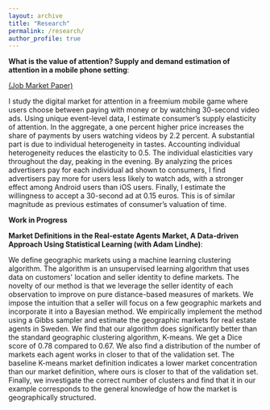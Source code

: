 ```yaml
---
layout: archive
title: "Research"
permalink: /research/
author_profile: true
---
```







**What is the value of attention? Supply and demand estimation of attention in a mobile phone setting**:

 [(Job Market Paper)](https://github.com/user-attachments/files/17270140/JMPdraft_orrenius_attention.pdf)


I study the digital market for attention in a freemium mobile game where users choose between paying with money or by watching 30-second video ads.
Using unique event-level data, I estimate consumer’s supply elasticity of attention. 
In the aggregate, a one percent higher price increases the share of payments by users watching videos by 2.2 percent. 
A substantial part is due to individual heterogeneity in tastes. 
Accounting individual heterogeneity reduces the elasticity to 0.5. 
The individual elasticities vary throughout the day, peaking in the evening. 
By analyzing the prices advertisers pay for each individual ad shown to consumers, I find advertisers pay more for users less likely to watch ads, with a stronger effect among Android users than iOS users. Finally, I estimate the willingness to accept a 30-second ad at 0.15 euros. This is of similar magnitude as previous estimates of consumer’s valuation of time. 

**Work in Progress**

**Market Definitions in the Real-estate Agents Market,  A Data-driven Approach Using Statistical Learning (with Adam Lindhe)**: 

We define geographic markets using a machine learning clustering algorithm. The algorithm is an unsupervised learning algorithm that uses data on customers' location and seller identity to define markets. The novelty of our method is that we leverage the seller identity of each observation to improve on pure distance-based measures of markets. We impose the intuition that a seller will focus on a few geographic markets and incorporate it into a Bayesian method. We empirically implement the method using a Gibbs sampler and estimate the geographic markets for real estate agents in Sweden. We find that our algorithm does significantly better than the standard geographic clustering algorithm, K-means. We get a Dice score of 0.78 compared to 0.67. We also find a distribution of the number of markets each agent works in closer to that of the validation set. The baseline K-means market definition indicates a lower market concentration than our market definition, where ours is closer to that of the validation set. Finally, we investigate the correct number of clusters and find that it in our example corresponds to the general knowledge of how the market is geographically structured.   
